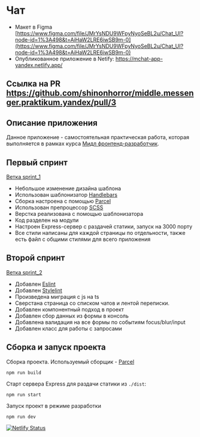 # Чат

- Макет в Figma [https://www.figma.com/file/JMrYsNDU9WFpyNyoSeBL2u/Chat_UI?node-id=1%3A498&t=AiHaW2LRE6iwSB9m-0](https://www.figma.com/file/JMrYsNDU9WFpyNyoSeBL2u/Chat_UI?node-id=1%3A498&t=AiHaW2LRE6iwSB9m-0)
- Опубликованное приложение в Netify: https://mchat-app-yandex.netlify.app/

## Ссылка на PR https://github.com/shinonhorror/middle.messenger.praktikum.yandex/pull/3

## Описание приложения

Данное приложение - самостоятельная практическая работа, которая выполняется в рамках курса [Мидл фронтенд-разработчик](https://practicum.yandex.ru/middle-frontend/).

## Первый спринт

[Ветка sprint_1](https://github.com/shinonhorror/middle.messenger.praktikum.yandex/tree/sprint_1)

- Небольшое изменение дизайна шаблона
- Использован шаблонизатор [Handlebars](https://handlebarsjs.com/)
- Сборка настроена с помощью [Parcel](https://parceljs.org/)
- Использован препроцессор [SCSS](https://sass-scss.ru/)
- Верстка реализована с помощью шаблонизатора
- Код разделен на модули
- Настроен Express-сервер с раздачей статики, запуск на 3000 порту
- Все стили написаны для каждой страницы по отдельности, также есть файл с общими стилями для всего приложения

## Второй спринт

[Ветка sprint_2](https://github.com/shinonhorror/middle.messenger.praktikum.yandex/tree/sprint_2)

- Добавлен [Eslint](https://eslint.org/)
- Добавлен [Stylelint](https://stylelint.io/)
- Произведена миграция с js на ts
- Сверстана страница со списком чатов и лентой переписки. 
- Добавлен компонентный подход в проект
- Добавлен сбор данных из формы в консоль
- Добавлена валидация на все формы по событиям focus/blur/input
- Добавлен класс для работы с запросами

## Сборка и запуск проекта

Сборка проекта. Используемый сборщик - [Parcel](https://parceljs.org/)

```
npm run build
```

Старт сервера Express для раздачи статики из `./dist`:

```
npm run start
```

Запуск проект в режиме разработки

```
npm run dev
```

[![Netlify Status](https://api.netlify.com/api/v1/badges/0589535f-ff18-43b2-9d5f-e84df8d13eaa/deploy-status)](https://app.netlify.com/sites/mchat-app-yandex/deploys)
